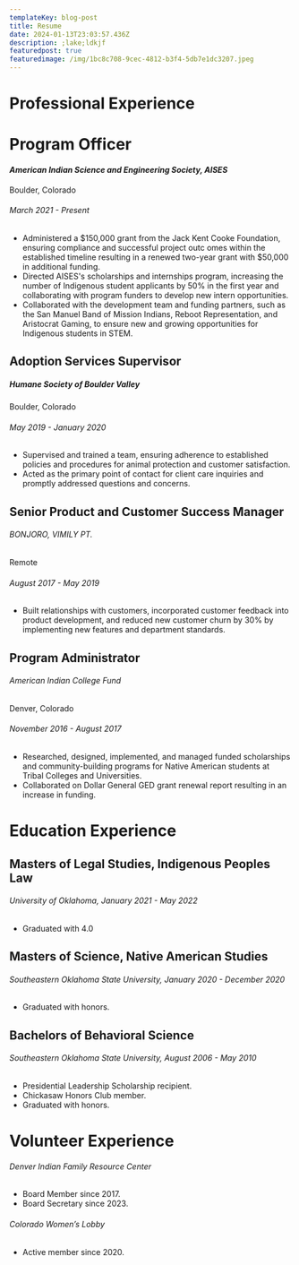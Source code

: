 ```yaml
---
templateKey: blog-post
title: Resume
date: 2024-01-13T23:03:57.436Z
description: ;lake;ldkjf
featuredpost: true
featuredimage: /img/1bc8c708-9cec-4812-b3f4-5db7e1dc3207.jpeg
---
```

# **Professional Experience**

# **Program Officer**

#### *American Indian Science and Engineering Society, AISES*

Boulder, Colorado

###### March 2021 - Present

* Administered a $150,000 grant from the Jack Kent Cooke Foundation, ensuring compliance and successful project outc omes within the established timeline resulting in a renewed two-year grant with  $50,000 in additional funding. 
* Directed AISES's scholarships and internships program, increasing the number of Indigenous student applicants by 50% in the first year and collaborating with program funders to develop new intern opportunities.
* Collaborated with the development team and funding partners, such as the San Manuel Band of Mission Indians, Reboot Representation, and Aristocrat Gaming, to ensure new and growing opportunities for Indigenous students in STEM. 

## Adoption Services Supervisor

##### *Humane Society of Boulder Valley*

Boulder, Colorado

###### May 2019 - January 2020

* Supervised and trained a team, ensuring adherence to established policies and procedures for animal protection and customer satisfaction.
* Acted as the primary point of contact for client care inquiries and promptly addressed questions and concerns.

## Senior Product and Customer Success Manager

###### *BONJORO, VIMILY PT.*

Remote

###### August 2017 - May 2019

* Built relationships with customers, incorporated customer feedback into product development, and reduced new customer churn by 30% by implementing new features and department standards.

## Program Administrator

###### *American Indian College Fund*

Denver, Colorado

###### November 2016 - August 2017

* Researched, designed, implemented, and managed funded scholarships and community-building programs for Native American students at Tribal Colleges and Universities.
* Collaborated on Dollar General GED grant renewal report resulting in an increase in funding.





# Education Experience



## Masters of Legal Studies, Indigenous Peoples Law

###### *University of Oklahoma,* January 2021 - May 2022

* Graduated with 4.0



## Masters of Science, Native American Studies

###### *Southeastern Oklahoma State University*, January 2020 - December 2020

* Graduated with honors. 



## Bachelors of Behavioral Science

###### *Southeastern Oklahoma State University*, August 2006 - May 2010

* Presidential Leadership Scholarship recipient. 
* Chickasaw Honors Club member. 
* Graduated with honors. 





# Volunteer Experience

###### *Denver Indian Family Resource Center*

* Board Member since 2017.
* Board Secretary since 2023.



###### *Colorado Women’s Lobby*

* Active member since 2020.